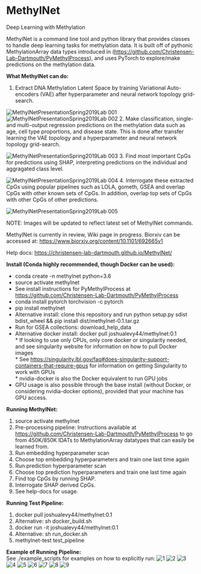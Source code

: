 # MethylNet

Deep Learning with Methylation

MethylNet is a command line tool and python library that provides classes to handle deep learning tasks for methylation data. It is built off of pythonic MethylationArray data types introduced in (https://github.com/Christensen-Lab-Dartmouth/PyMethylProcess), and uses PyTorch to explore/make predictions on the methylation data.  

**What MethylNet can do:**  
1. Extract DNA Methylation Latent Space by training Variational Auto-encoders (VAE) after hyperparameter and neural network topology grid-search.  

![MethylNetPresentationSpring2019Lab 001](https://user-images.githubusercontent.com/19698023/55677380-32bb3d00-58b4-11e9-93bd-2cdc669bd6d8.jpeg)
![MethylNetPresentationSpring2019Lab 002](https://user-images.githubusercontent.com/19698023/55677381-32bb3d00-58b4-11e9-92ea-07d437a910e3.jpeg)
2. Make classification, single- and multi-output regression predictions on the methylation data such as age, cell type proportions, and disease state. This is done after transfer learning the VAE topology and a hyperparameter and neural network topology grid-search.  

![MethylNetPresentationSpring2019Lab 003](https://user-images.githubusercontent.com/19698023/55677389-436bb300-58b4-11e9-9bce-30d16bf71db1.jpeg)
3. Find most important CpGs for predictions using SHAP, interpreting predictions on the individual and aggragated class level.  

![MethylNetPresentationSpring2019Lab 004](https://user-images.githubusercontent.com/19698023/55677383-32bb3d00-58b4-11e9-9ecf-ab0eb135c740.jpeg)
4. Interrogate these extracted CpGs using popular pipelines such as LOLA, gometh, GSEA and overlap CpGs with other known sets of CpGs. In addition, overlap top sets of CpGs with other CpGs of other predictions.  

![MethylNetPresentationSpring2019Lab 005](https://user-images.githubusercontent.com/19698023/55677384-32bb3d00-58b4-11e9-9275-ee595fb81e0f.jpeg)

NOTE: Images will be updated to reflect latest set of MethylNet commands.   

MethylNet is currently in review, Wiki page in progress. Biorxiv can be accessed at: https://www.biorxiv.org/content/10.1101/692665v1   

Help docs: https://christensen-lab-dartmouth.github.io/MethylNet/  

**Install (Conda highly recommended, though Docker can be used):**
* conda create -n methylnet python=3.6  
* source activate methylnet  
* See install instructions for PyMethylProcess at https://github.com/Christensen-Lab-Dartmouth/PyMethylProcess  
* conda install pytorch torchvision -c pytorch  
* pip install methylnet  
* Alternative install: clone this repository and run python setup.py sdist bdist_wheel && pip install dist/methylnet-0.1.tar.gz   
* Run for GSEA collections: download_help_data   
* Alternative docker install: docker pull joshualevy44/methylnet:0.1     
                * If looking to use only CPUs, only core docker or singularity needed, and see singularity website for information on how to pull Docker images  
                * See https://singularity.lbl.gov/faq#does-singularity-support-containers-that-require-gpus for information on getting Singularity to work with GPUs  
                * nvidia-docker is also the Docker equivalent to run GPU jobs  
* GPU usage is also possible through the base install (without Docker, or considering nvidia-docker options), provided that your machine has GPU access.  

**Running MethylNet:**
1. source activate methylnet  
2. Pre-processing pipeline: Instructions available at https://github.com/Christensen-Lab-Dartmouth/PyMethylProcess to go from 450K/850K IDATs to MethylationArray datatypes that can easily be learned from.  
3. Run embedding hyperparameter scan  
4. Choose top embedding hyperparameters and train one last time again  
5. Run prediction hyperparameter scan  
6. Choose top prediction hyperparameters and train one last time again  
7. Find top CpGs by running SHAP.  
8. Interrogate SHAP derived CpGs.  
9. See help-docs for usage.  

**Running Test Pipeline:**
1. docker pull joshualevy44/methylnet:0.1  
2. Alternative: sh docker_build.sh  
3. docker run -it joshualevy44/methylnet:0.1  
4. Alternative: sh run_docker.sh  
5. methylnet-test test_pipeline  

**Example of Running Pipeline:**  
See ./example_scripts for examples on how to explicitly run:
![1](https://user-images.githubusercontent.com/19698023/55677358-f12a9200-58b3-11e9-8aaf-50536d2afb00.jpeg)
![2](https://user-images.githubusercontent.com/19698023/60547526-f306c480-9ced-11e9-817b-b4566edac22f.jpeg)
![3](https://user-images.githubusercontent.com/19698023/60547527-f306c480-9ced-11e9-9b0e-9ec89e056fa4.jpeg)
![4](https://user-images.githubusercontent.com/19698023/60547528-f306c480-9ced-11e9-9666-161a54a9e237.jpeg)
![5](https://user-images.githubusercontent.com/19698023/60547529-f306c480-9ced-11e9-8267-acb72940729b.jpeg)
![6](https://user-images.githubusercontent.com/19698023/60547530-f306c480-9ced-11e9-9295-31ae3b9c3edf.jpeg)
![7](https://user-images.githubusercontent.com/19698023/60547531-f306c480-9ced-11e9-9ddc-4c8c60853445.jpeg)
![8](https://user-images.githubusercontent.com/19698023/60547532-f306c480-9ced-11e9-8380-643b0e548d20.jpeg)
![9](https://user-images.githubusercontent.com/19698023/60547533-f306c480-9ced-11e9-84c6-2530018d7871.jpeg)
